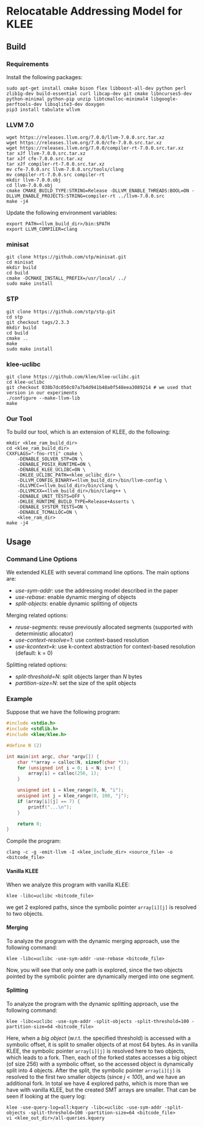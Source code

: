 Relocatable Addressing Model for KLEE
=============================

## Build

### Requirements
Install the following packages:
```
sudo apt-get install cmake bison flex libboost-all-dev python perl zlib1g-dev build-essential curl libcap-dev git cmake libncurses5-dev python-minimal python-pip unzip libtcmalloc-minimal4 libgoogle-perftools-dev libsqlite3-dev doxygen
pip3 install tabulate wllvm
```

### LLVM 7.0

```
wget https://releases.llvm.org/7.0.0/llvm-7.0.0.src.tar.xz
wget https://releases.llvm.org/7.0.0/cfe-7.0.0.src.tar.xz
wget https://releases.llvm.org/7.0.0/compiler-rt-7.0.0.src.tar.xz
tar xJf llvm-7.0.0.src.tar.xz
tar xJf cfe-7.0.0.src.tar.xz
tar xJf compiler-rt-7.0.0.src.tar.xz
mv cfe-7.0.0.src llvm-7.0.0.src/tools/clang
mv compiler-rt-7.0.0.src compiler-rt
mkdir llvm-7.0.0.obj
cd llvm-7.0.0.obj
cmake CMAKE_BUILD_TYPE:STRING=Release -DLLVM_ENABLE_THREADS:BOOL=ON -DLLVM_ENABLE_PROJECTS:STRING=compiler-rt ../llvm-7.0.0.src
make -j4
```
Update the following environment variables:
```
export PATH=<llvm_build_dir>/bin:$PATH
export LLVM_COMPILER=clang
```

### minisat

```
git clone https://github.com/stp/minisat.git
cd minisat
mkdir build
cd build
cmake -DCMAKE_INSTALL_PREFIX=/usr/local/ ../
sudo make install
```

### STP

```
git clone https://github.com/stp/stp.git
cd stp
git checkout tags/2.3.3
mkdir build
cd build
cmake ..
make
sudo make install
```

### klee-uclibc
```
git clone https://github.com/klee/klee-uclibc.git
cd klee-uclibc
git checkout 038b7dc050c07a7b4d941b48a0f548eea3089214 # we used that version in our experiments
./configure --make-llvm-lib
make
```

### Our Tool
To build our tool, which is an extension of KLEE, do the following:
```
mkdir <klee_ram_build_dir>
cd <klee_ram_build_dir>
CXXFLAGS="-fno-rtti" cmake \
    -DENABLE_SOLVER_STP=ON \
    -DENABLE_POSIX_RUNTIME=ON \
    -DENABLE_KLEE_UCLIBC=ON \
    -DKLEE_UCLIBC_PATH=<klee_uclibc_dir> \
    -DLLVM_CONFIG_BINARY=<llvm_build_dir>/bin/llvm-config \
    -DLLVMCC=<llvm_build_dir>/bin/clang \
    -DLLVMCXX=<llvm_build_dir>/bin/clang++ \
    -DENABLE_UNIT_TESTS=OFF \
    -DKLEE_RUNTIME_BUILD_TYPE=Release+Asserts \
    -DENABLE_SYSTEM_TESTS=ON \
    -DENABLE_TCMALLOC=ON \
    <klee_ram_dir>
make -j4
```

## Usage
### Command Line Options
We extended KLEE with several command line options.
The main options are:
- _use-sym-addr_: use the addressing model described in the paper
- _use-rebase_: enable dynamic merging of objects
- _split-objects_: enable dynamic splitting of objects

Merging related options:
- _reuse-segments_: reuse previously allocated segments (supported with deterministic allocator)
- _use-context-resolve=1_: use context-based resolution
- _use-kcontext=k_: use k-context abstraction for context-based resolution (default: k = 0)

Splitting related options:
- _split-threshold=N_: split objects larger than _N_ bytes
- _partition-size=N_: set the size of the split objects

### Example
Suppose that we have the following program:
```C
#include <stdio.h>
#include <stdlib.h>
#include <klee/klee.h>

#define N (2)

int main(int argc, char *argv[]) {
    char **array = calloc(N, sizeof(char *));
    for (unsigned int i = 0; i < N; i++) {
        array[i] = calloc(256, 1);
    }

    unsigned int i = klee_range(0, N, "i");
    unsigned int j = klee_range(0, 100, "j");
    if (array[i][j] == 7) {
        printf("...\n");
    }

    return 0;
}
```

Compile the program:
```
clang -c -g -emit-llvm -I <klee_include_dir> <source_file> -o <bitcode_file>
```

#### Vanilla KLEE
When we analyze this program with vanilla KLEE:
```
klee -libc=uclibc <bitcode_file>
```
we get 2 explored paths, since the symbolic pointer `array[i][j]` is resolved to two objects.

#### Merging
To analyze the program with the dynamic merging approach, use the following command:
```
klee -libc=uclibc -use-sym-addr -use-rebase <bitcode_file>
```
Now, you will see that only one path is explored,
since the two objects pointed by the symbolic pointer are dynamically merged into one segment.

#### Splitting
To analyze the program with the dynamic splitting approach, use the following command:
```
klee -libc=uclibc -use-sym-addr -split-objects -split-threshold=100 -partition-size=64 <bitcode_file>
```
Here, when a _big object_ (w.r.t. the specified threshold) is accessed with a symbolic offset, it is split to smaller objects of at most 64 bytes.
As in vanilla KLEE, the symbolic pointer `array[i][j]` is resolved here to two objects, which leads to a fork.
Then, each of the forked states accesses a big object (of size 256) with a symbolic offset,
so the accessed object is dynamically split into 4 objects.
After the split, the symbolic pointer `array[i][j]` is resolved to the first two smaller objects (since _j < 100_), and we have an additional fork.
In total we have 4 explored paths, which is more than we have with vanilla KLEE,
but the created SMT arrays are smaller.
That can be seen if looking at the query log:
```
klee -use-query-log=all:kquery -libc=uclibc -use-sym-addr -split-objects -split-threshold=100 -partition-size=64 <bitcode_file>
vi <klee_out_dir>/all-queries.kquery
```

